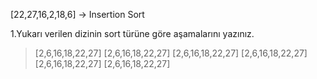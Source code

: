 [22,27,16,2,18,6] -> Insertion Sort

1.Yukarı verilen dizinin sort türüne göre aşamalarını yazınız.

>[2,6,16,18,22,27]
>[2,6,16,18,22,27]
>[2,6,16,18,22,27]
>[2,6,16,18,22,27]
>[2,6,16,18,22,27]
>[2,6,16,18,22,27]